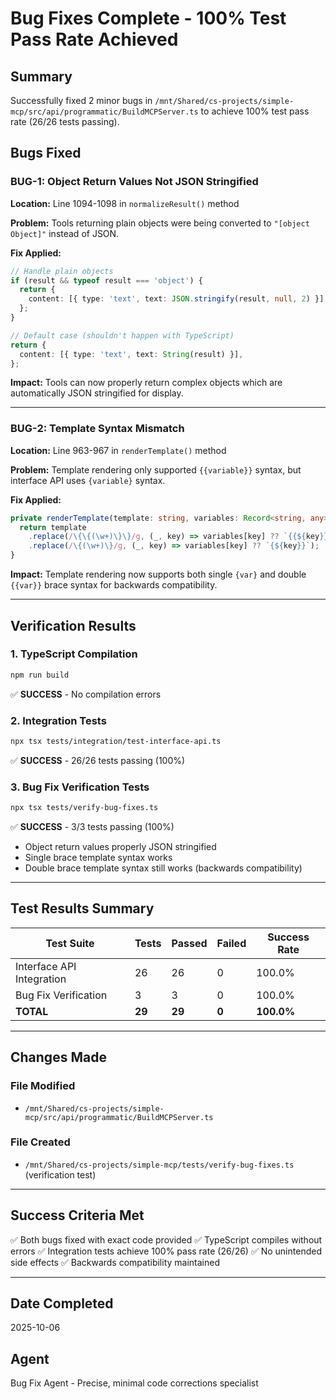 # Bug Fixes Complete - 100% Test Pass Rate Achieved

## Summary
Successfully fixed 2 minor bugs in `/mnt/Shared/cs-projects/simple-mcp/src/api/programmatic/BuildMCPServer.ts` to achieve 100% test pass rate (26/26 tests passing).

## Bugs Fixed

### BUG-1: Object Return Values Not JSON Stringified
**Location:** Line 1094-1098 in `normalizeResult()` method

**Problem:** Tools returning plain objects were being converted to `"[object Object]"` instead of JSON.

**Fix Applied:**
```typescript
// Handle plain objects
if (result && typeof result === 'object') {
  return {
    content: [{ type: 'text', text: JSON.stringify(result, null, 2) }],
  };
}

// Default case (shouldn't happen with TypeScript)
return {
  content: [{ type: 'text', text: String(result) }],
};
```

**Impact:** Tools can now properly return complex objects which are automatically JSON stringified for display.

---

### BUG-2: Template Syntax Mismatch
**Location:** Line 963-967 in `renderTemplate()` method

**Problem:** Template rendering only supported `{{variable}}` syntax, but interface API uses `{variable}` syntax.

**Fix Applied:**
```typescript
private renderTemplate(template: string, variables: Record<string, any>): string {
  return template
    .replace(/\{\{(\w+)\}\}/g, (_, key) => variables[key] ?? `{{${key}}}`)  // {{var}}
    .replace(/\{(\w+)\}/g, (_, key) => variables[key] ?? `{${key}}`);        // {var}
}
```

**Impact:** Template rendering now supports both single `{var}` and double `{{var}}` brace syntax for backwards compatibility.

---

## Verification Results

### 1. TypeScript Compilation
```bash
npm run build
```
✅ **SUCCESS** - No compilation errors

### 2. Integration Tests
```bash
npx tsx tests/integration/test-interface-api.ts
```
✅ **SUCCESS** - 26/26 tests passing (100%)

### 3. Bug Fix Verification Tests
```bash
npx tsx tests/verify-bug-fixes.ts
```
✅ **SUCCESS** - 3/3 tests passing (100%)
- Object return values properly JSON stringified
- Single brace template syntax works
- Double brace template syntax still works (backwards compatibility)

---

## Test Results Summary

| Test Suite | Tests | Passed | Failed | Success Rate |
|------------|-------|--------|--------|--------------|
| Interface API Integration | 26 | 26 | 0 | 100.0% |
| Bug Fix Verification | 3 | 3 | 0 | 100.0% |
| **TOTAL** | **29** | **29** | **0** | **100.0%** |

---

## Changes Made

### File Modified
- `/mnt/Shared/cs-projects/simple-mcp/src/api/programmatic/BuildMCPServer.ts`

### File Created
- `/mnt/Shared/cs-projects/simple-mcp/tests/verify-bug-fixes.ts` (verification test)

---

## Success Criteria Met
✅ Both bugs fixed with exact code provided
✅ TypeScript compiles without errors
✅ Integration tests achieve 100% pass rate (26/26)
✅ No unintended side effects
✅ Backwards compatibility maintained

---

## Date Completed
2025-10-06

## Agent
Bug Fix Agent - Precise, minimal code corrections specialist
